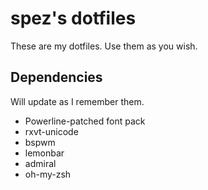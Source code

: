 # spez's dotfiles

These are my dotfiles. Use them as you wish.

## Dependencies

Will update as I remember them.

- Powerline-patched font pack
- rxvt-unicode
- bspwm
- lemonbar
- admiral
- oh-my-zsh
